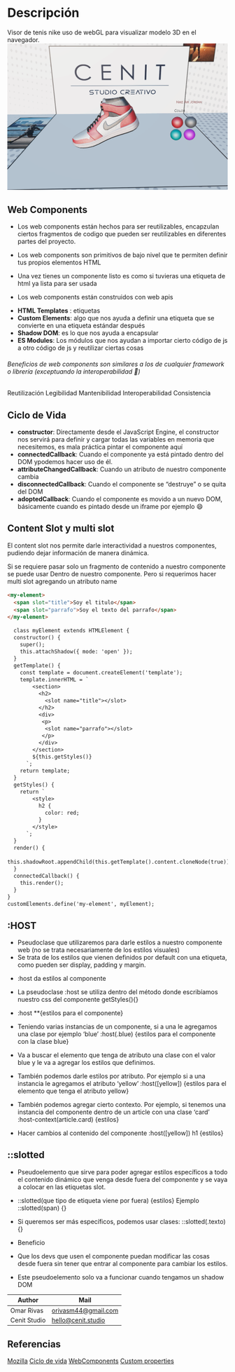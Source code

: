 # Descripción
 Visor de tenis nike uso de webGL para visualizar modelo 3D en el navegador.
![](./_img_readme/snapshot.png)
## Web Components

- Los web components están hechos para ser reutilizables, encapzulan ciertos fragmentos de codigo que pueden ser reutilizables en diferentes partes del proyecto.

- Los web components son primitivos de bajo nivel que te permiten definir tus propios elementos HTML

- Una vez tienes un componente listo es como si tuvieras una etiqueta de html ya lista para ser usada

- Los web components están construidos con web apis

* **HTML Templates** : etiquetas
* **Custom Elements**: algo que nos ayuda a definir una etiqueta que se convierte en una etiqueta estándar después
* **Shadow DOM**: es lo que nos ayuda a encapsular
* **ES Modules**: Los módulos que nos ayudan a importar cierto código de js a otro código de js y reutilizar ciertas cosas

###### Beneficios de web components son similares a los de cualquier framework o librería (exceptuando la interoperabilidad 👀)

Reutilización
Legibilidad
Mantenibilidad
Interoperabilidad
Consistencia

## Ciclo de Vida

- **constructor**: Directamente desde el JavaScript Engine, el constructor nos servirá para definir y cargar todas las variables en memoria que necesitemos, es mala práctica pintar el componente aquí
- **connectedCallback**: Cuando el componente ya está pintado dentro del DOM ypodemos hacer uso de él.
- **attributeChangedCallback**: Cuando un atributo de nuestro componente cambia
- **disconnectedCallback**: Cuando el componente se “destruye” o se quita del DOM
- **adoptedCallback**: Cuando el componente es movido a un nuevo DOM, básicamente cuando es pintado desde un iframe por ejemplo 😄

## Content Slot y multi slot

El content slot nos permite darle interactividad a nuestros componentes, pudiendo dejar información de manera dinámica.

Si se requiere pasar solo un fragmento de contenido a nuestro componente se puede usar <slot>Dentro de nuestro componente</slot>. Pero si requerimos hacer multi slot agregando un atributo name

```html
<my-element>
  <span slot="title">Soy el titulo</span>
  <span slot="parrafo">Soy el texto del parrafo</span>
</my-element>
```

```
  class myElement extends HTMLElement {
  constructor() {
    super();
    this.attachShadow({ mode: 'open' });
  }
  getTemplate() {
    const template = document.createElement('template');
    template.innerHTML = `
        <section>
          <h2>
            <slot name="title"></slot>
          </h2>
          <div>
           <p>
            <slot name="parrafo"></slot>
           </p>
          </div>
        </section>
        ${this.getStyles()}
      `;
    return template;
  }
  getStyles() {
    return `
        <style>
          h2 {
            color: red;
          }
        </style>
      `;
  }
  render() {
    this.shadowRoot.appendChild(this.getTemplate().content.cloneNode(true));
  }
  connectedCallback() {
    this.render();
  }
}
customElements.define('my-element', myElement);

```

## :HOST

- Pseudoclase que utilizaremos para darle estilos a nuestro componente web (no se trata necesariamente de los estilos visuales)
- Se trata de los estilos que vienen definidos por default con una etiqueta, como pueden ser display, padding y margin.

* :host da estilos al componente

- La pseudoclase :host se utiliza dentro del método donde escribíamos nuestro css del componente getStyles(){}

* :host \*\*{estilos para el componente}

- Teniendo varias instancias de un componente, si a una le agregamos una clase por ejemplo ‘blue’
  :host(.blue) {estilos para el componente con la clase blue}
- Va a buscar el elemento que tenga de atributo una clase con el valor blue y le va a agregar los estilos que definimos.

- También podemos darle estilos por atributo. Por ejemplo si a una instancia le agregamos el atributo ‘yellow’
  :host([yellow]) {estilos para el elemento que tenga el atributo yellow}

- También podemos agregar cierto contexto.
  Por ejemplo, si tenemos una instancia del componente dentro de un article con una clase ‘card’
  :host-context(article.card) {estilos}

- Hacer cambios al contenido del componente
  :host([yellow]) h1 {estilos}

## ::slotted

- Pseudoelemento que sirve para poder agregar estilos específicos a todo el contenido dinámico que venga desde fuera del componente y se vaya a colocar en las etiquetas slot.

- ::slotted(que tipo de etiqueta viene por fuera) {estilos}
  Ejemplo ::slotted(span) {}

- Si queremos ser más específicos, podemos usar clases:
  ::slotted(.texto) {}

* Beneficio

- Que los devs que usen el componente puedan modificar las cosas desde fuera sin tener que entrar al componente para cambiar los estilos.

- Este pseudoelemento solo va a funcionar cuando tengamos un shadow DOM

|Author   |  Mail |
| ------------ | ------------ |
|  Omar Rivas |  orivasm44@gmail.com |
|  Cenit Studio |  hello@cenit.studio |

## Referencias

[Mozilla](https://developer.mozilla.org/es/docs/Web/Web_Components#conceptos_y_uso)
[Ciclo de vida](https://developer.mozilla.org/es/docs/Web/Web_Components/Using_custom_elements#usando_callbacks_de_ciclo_de_vida)
[WebComponents](https://www.webcomponents.org/)
[Custom properties](https://developer.mozilla.org/en-US/docs/Web/CSS/--*)
